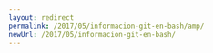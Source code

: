 ```yaml
---
layout: redirect
permalink: /2017/05/informacion-git-en-bash/amp/
newUrl: /2017/05/informacion-git-en-bash/
---
```

